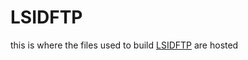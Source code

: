 # LSIDFTP


this is where the files used to build [LSIDFTP](https://bmswad1.github.io/LSIDFTP 'LSIDFTP') are hosted
